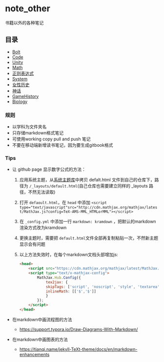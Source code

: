 # note_other
书籍以外的各种笔记

## 目录

- [Bolt](https://8ku.github.io/note_other/bolt/summary)
- [Code](https://8ku.github.io/note_other/Code/summary)
- [Unity](https://8ku.github.io/note_other/Unity/summary)
- [Math](https://8ku.github.io/note_other/math/summary)
- [正则表达式](https://8ku.github.io/note_other/RegularExpression/summary)
- [System](https://8ku.github.io/note_other/system/summary)
- [女性历史](https://8ku.github.io/note_other/WomensHistory/summary)
- [神话](https://8ku.github.io/note_other/mythology/summary)
- [GameHistory](https://8ku.github.io/note_other/GameHistory/summary)
- [Biology](https://8ku.github.io/note_other/Biology/summary)

### 规则

- 以学科为文件夹名
- 只存储markdown格式笔记
- 可使用working copy pull and push 笔记
- 不要在移动端新增读书笔记，因为要生成gitbook格式

### Tips

- 让 github page 显示数字公式的方法：
  1. 应用系统主题，从[系统主题库](https://pages.github.com/themes/)中拷贝 defalt.html 文件到自己的仓库下，路径为 `/_layouts/default.html`(自己仓库也需要建立同样的 _layouts 路径，不然无法读取)
  
  2. 打开 `defaoult.html`，在 `head` 中添加 `<script type="text/javascript"src="http://cdn.mathjax.org/mathjax/latest/MathJax.js?config=TeX-AMS-MML_HTMLorMML"></script>`
  
  3. 在 `_config.yml` 中添加一行 `markdown: kramdown` ，把默认的markdown渲染方式改为kramdown
  
  4. 更换主题时，需要把 `default.html`文件全部再复制粘贴一次，不然新主题显示会有问题
  
  5. 以上方法失效时，在每个markdown文档头部增加js:
  
     ```html
     <head>
         <script src="https://cdn.mathjax.org/mathjax/latest/MathJax.js?config=TeX-AMS-MML_HTMLorMML" type="text/javascript"></script>
         <script type="text/x-mathjax-config">
             MathJax.Hub.Config({
                 tex2jax: {
                 skipTags: ['script', 'noscript', 'style', 'textarea', 'pre'],
                 inlineMath: [['$','$']]
                 }
             });
         </script>
     </head>
     ```
  
- 在markdown中画流程图的方法
  
  - https://support.typora.io/Draw-Diagrams-With-Markdown/
- 在markdown中画图表的方法
  
  - https://tianqi.name/jekyll-TeXt-theme/docs/en/markdown-enhancements

